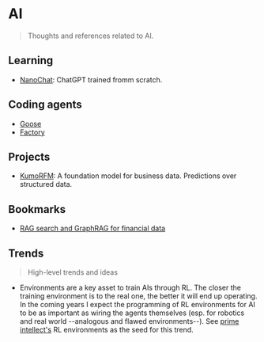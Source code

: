 # AI
> Thoughts and references related to AI.

## Learning
- [NanoChat](https://github.com/karpathy/nanochat/tree/master): ChatGPT trained fromm scratch.

## Coding agents
- [Goose](https://github.com/block/goose)
- [Factory](https://factory.ai/)

## Projects
- [KumoRFM](https://github.com/kumo-ai/kumo-rfm): A foundation model for business data. Predictions over structured data.

## Bookmarks
- [RAG search and GraphRAG for financial data](https://substack.com/home/post/p-150951876)
## Trends
> High-level trends and ideas
- Environments are a key asset to train AIs through RL. The closer the training environment is to the real one, the better it will end up operating. In the coming years I expect the programming of RL environments for AI to be as important as wiring the agents themselves (esp. for robotics and real world --analogous and flawed environments--). See [prime intellect's](https://www.primeintellect.ai/) RL environments as the seed for this trend.
